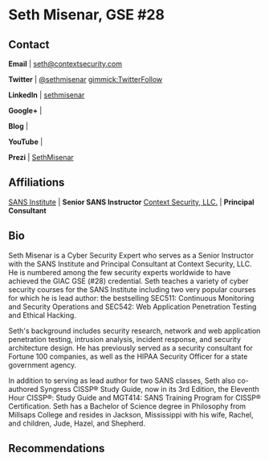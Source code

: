 Seth Misenar, GSE #28
============

Contact
-------
**Email** | [seth@contextsecurity.com](mailto:seth@contextsecurity.com)

**Twitter** | [@sethmisenar](http://twitter.com/sethmisenar) [gimmick:TwitterFollow](@sethmisenar)

**LinkedIn** | [sethmisenar](http://linkedin.com/in/sethmisenar)

**Google+** | []()

**Blog** | []()

**YouTube** | []()

**Prezi** | [SethMisenar](http://prezi.com/p/sethmisenar)

Affiliations
-------
[SANS Institute](http://www.sans.org) | **Senior SANS Instructor**
[Context Security, LLC.](http://www.contextsecurity.com) | **Principal Consultant**

Bio
-----------
 
Seth Misenar is a Cyber Security Expert who serves as a Senior Instructor with the SANS Institute and Principal Consultant at Context Security, LLC.  He is numbered among the few security experts worldwide to have achieved the GIAC GSE (#28) credential. Seth teaches a variety of cyber security courses for the SANS Institute including two very popular courses for which he is lead author: the bestselling SEC511: Continuous Monitoring and Security Operations and SEC542: Web Application Penetration Testing and Ethical Hacking. 

Seth's background includes security research, network and web application penetration testing, intrusion analysis, incident response, and security architecture design. He has previously served as a security consultant for Fortune 100 companies, as well as the HIPAA Security Officer for a state government agency.

In addition to serving as lead author for two SANS classes, Seth also co-authored Syngress CISSP® Study Guide, now in its 3rd  Edition, the Eleventh Hour CISSP®: Study Guide and MGT414: SANS Training Program for CISSP® Certification.  Seth has a Bachelor of Science degree in Philosophy from Millsaps College and resides in Jackson, Mississippi with his wife, Rachel, and children, Jude, Hazel, and Shepherd.

Recommendations
----------------